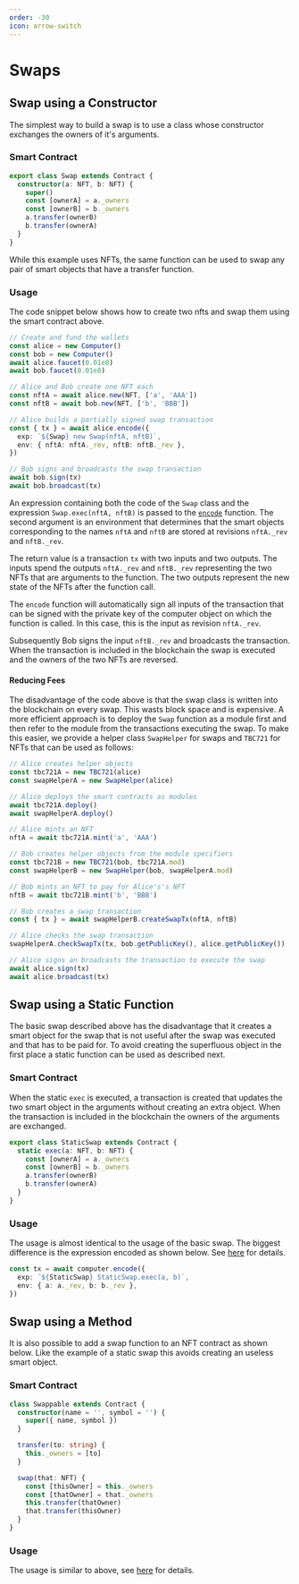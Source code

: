 ```yaml
---
order: -30
icon: arrow-switch
---
```


# Swaps

## Swap using a Constructor

The simplest way to build a swap is to use a class whose constructor exchanges the owners of it's arguments.

### Smart Contract

```ts
export class Swap extends Contract {
  constructor(a: NFT, b: NFT) {
    super()
    const [ownerA] = a._owners
    const [ownerB] = b._owners
    a.transfer(ownerB)
    b.transfer(ownerA)
  }
}
```

While this example uses NFTs, the same function can be used to swap any pair of smart objects that have a transfer function.


### Usage

The code snippet below shows how to create two nfts and swap them using the smart contract above.

```ts
// Create and fund the wallets
const alice = new Computer()
const bob = new Computer()
await alice.faucet(0.01e8)
await bob.faucet(0.01e8)

// Alice and Bob create one NFT each
const nftA = await alice.new(NFT, ['a', 'AAA'])
const nftB = await bob.new(NFT, ['b', 'BBB'])

// Alice builds a partially signed swap transaction
const { tx } = await alice.encode({
  exp: `${Swap} new Swap(nftA, nftB)`,
  env: { nftA: nftA._rev, nftB: nftB._rev },
})

// Bob signs and broadcasts the swap transaction
await bob.sign(tx)
await bob.broadcast(tx)
```

An expression containing both the code of the `Swap` class and the expression `Swap.exec(nftA, nftB)` is passed to the [`encode`](./API/encode.md) function. The second argument is an environment that determines that the smart objects corresponding to the names `nftA` and `nftB` are stored at revisions `nftA._rev` and `nftB._rev`. 

The return value is a transaction `tx` with two inputs and two outputs. The inputs spend the outputs `nftA._rev` and `nftB._rev` representing the two NFTs that are arguments to the function. The two outputs represent the new state of the NFTs after the function call.

The `encode` function will automatically sign all inputs of the transaction that can be signed with the private key of the computer object on which the function is called. In this case, this is the input as revision `nftA._rev`.

Subsequently Bob signs the input `nftB._rev` and broadcasts the transaction. When the transaction is included in the blockchain the swap is executed and the owners of the two NFTs are reversed.

#### Reducing Fees

The disadvantage of the code above is that the swap class is written into the blockchain on every swap. This wasts block space and is expensive. A more efficient approach is to deploy the `Swap` function as a module first and then refer to the module from the transactions executing the swap. To make this easier, we provide a helper class `SwapHelper` for swaps and `TBC721` for NFTs that can be used as follows:

```ts
// Alice creates helper objects
const tbc721A = new TBC721(alice)
const swapHelperA = new SwapHelper(alice)

// Alice deploys the smart contracts as modules
await tbc721A.deploy()
await swapHelperA.deploy()

// Alice mints an NFT
nftA = await tbc721A.mint('a', 'AAA')

// Bob creates helper objects from the module specifiers
const tbc721B = new TBC721(bob, tbc721A.mod)
const swapHelperB = new SwapHelper(bob, swapHelperA.mod)

// Bob mints an NFT to pay for Alice's's NFT
nftB = await tbc721B.mint('b', 'BBB')

// Bob creates a swap transaction
const { tx } = await swapHelperB.createSwapTx(nftA, nftB)

// Alice checks the swap transaction
swapHelperA.checkSwapTx(tx, bob.getPublicKey(), alice.getPublicKey())

// Alice signs an broadcasts the transaction to execute the swap
await alice.sign(tx)
await alice.broadcast(tx)
```


## Swap using a Static Function

The basic swap described above has the disadvantage that it creates a smart object for the swap that is not useful after the swap was executed and that has to be paid for. To avoid creating the superfluous object in the first place a static function can be used as described next.

### Smart Contract

When the static `exec` is executed, a transaction is created that updates the two smart object in the arguments without creating an extra object. When the transaction is included in the blockchain the owners of the arguments are exchanged.


```ts
export class StaticSwap extends Contract {
  static exec(a: NFT, b: NFT) {
    const [ownerA] = a._owners
    const [ownerB] = b._owners
    a.transfer(ownerB)
    b.transfer(ownerA)
  }
}
```

### Usage

The usage is almost identical to the usage of the basic swap. The biggest difference is the expression encoded as shown below. See [here](https://github.com/bitcoin-computer/monorepo/tree/main/packages/swap#readme) for details.

```ts
const tx = await computer.encode({
  exp: `${StaticSwap} StaticSwap.exec(a, b)`,
  env: { a: a._rev, b: b._rev },
})
```

## Swap using a Method

It is also possible to add a swap function to an NFT contract as shown below. Like the example of a static swap this avoids creating an useless smart object. 

### Smart Contract

```ts
class Swappable extends Contract {
  constructor(name = '', symbol = '') {
    super({ name, symbol })
  }

  transfer(to: string) {
    this._owners = [to]
  }

  swap(that: NFT) {
    const [thisOwner] = this._owners
    const [thatOwner] = that._owners
    this.transfer(thatOwner)
    that.transfer(thisOwner)
  }
}
```

### Usage

The usage is similar to above, see [here](https://github.com/bitcoin-computer/monorepo/tree/main/packages/swap#readme) for details.
